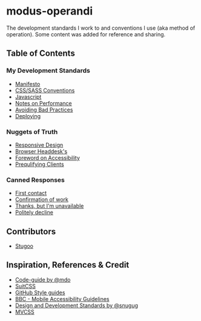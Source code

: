 modus-operandi
==============

The development standards I work to and conventions I use (aka method of operation). Some content was added for reference and sharing.

## Table of Contents

### My Development Standards
+ [Manifesto](manifesto.md)
+ [CSS/SASS Conventions](styles.md)
+ [Javascript](javascript.md)
+ [Notes on Performance](performance.md)
+ [Avoiding Bad Practices](bad-practices.md)
+ [Deploying](deployment.md)

### Nuggets of Truth
+ [Responsive Design](responsive-design.md)
+ [Browser Headdesk's](browser-caveats.md)
+ [Foreword on Accessibility](accessibility.md)
+ [Prequlifying Clients](prequalifying.md)

### Canned Responses
+ [First contact](canned-responses/first-contact.md)
+ [Confirmation of work](canned-responses/confirmation-of-work.md)
+ [Thanks, but I'm unavailable](canned-responses/thanks-but-im-unavailable.md)
+ [Politely decline](canned-responses/politely-decline.md.md)

## Contributors
+ [Stugoo](http://stugoo.co.uk)

## Inspiration, References & Credit
* [Code-guide by @mdo](http://mdo.github.io/code-guide/)
* [SuitCSS](https://github.com/suitcss/suit/blob/master/doc/naming-conventions.md)
* [GitHub Style guides](https://github.com/styleguide)
* [BBC - Mobile Accessibility Guidelines](http://www.bbc.co.uk/guidelines/futuremedia/accessibility/mobile/developers)
* [Design and Development Standards by @snugug](https://github.com/Snugug/north#responsive-web-design)
* [MVCSS](http://mvcss.github.io/)

